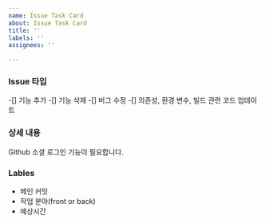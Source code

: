 ```yaml
---
name: Issue Task Card
about: Issue Task Card
title: ''
labels: ''
assignees: ''

---
```


### Issue 타입
-[] 기능 추가
-[] 기능 삭제
-[] 버그 수정
-[] 의존성, 환경 변수, 빌드 관련 코드 업데이트

### 상세 내용
Github 소셜 로그인 기능이 필요합니다.

### Lables
- 메인 커밋
- 작업 분야(front or back)
- 예상시간
